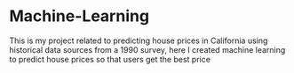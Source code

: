 # Machine-Learning
This is my project related to predicting house prices in California using historical data sources from a 1990 survey, here I created machine learning to predict house prices so that users get the best price
